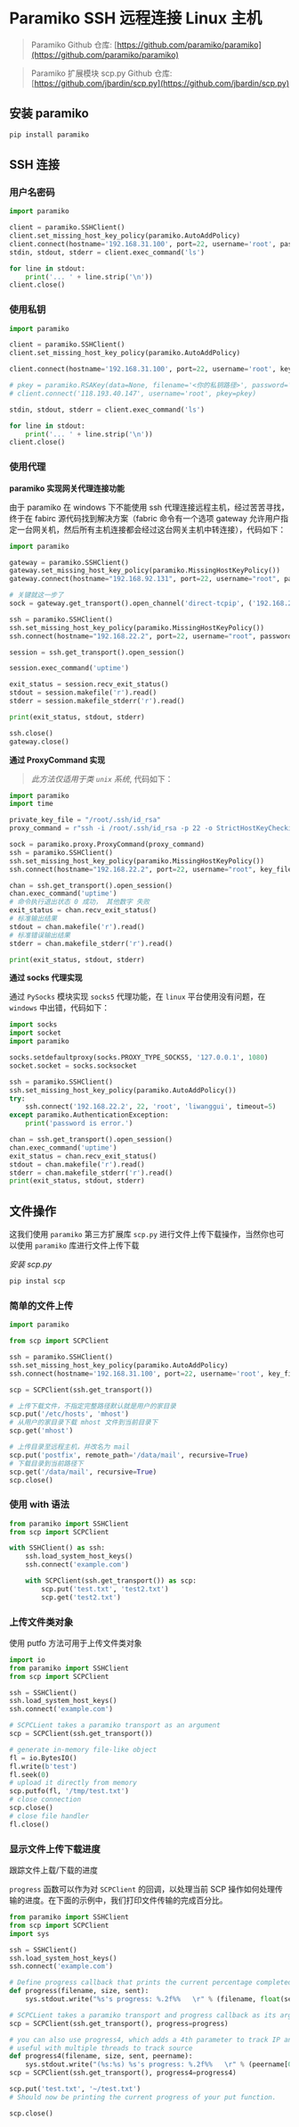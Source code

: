 # Paramiko SSH 远程连接 Linux 主机


> Paramiko Github 仓库: [https://github.com/paramiko/paramiko](https://github.com/paramiko/paramiko)

> Paramiko 扩展模块 scp.py Github 仓库: [https://github.com/jbardin/scp.py](https://github.com/jbardin/scp.py)

## 安装 paramiko 

```bash
pip install paramiko
```

## SSH 连接

### 用户名密码

```python
import paramiko

client = paramiko.SSHClient()
client.set_missing_host_key_policy(paramiko.AutoAddPolicy)
client.connect(hostname='192.168.31.100', port=22, username='root', password='123456')
stdin, stdout, stderr = client.exec_command('ls')

for line in stdout:
    print('... ' + line.strip('\n'))
client.close()
```

### 使用私钥

```python
import paramiko

client = paramiko.SSHClient()
client.set_missing_host_key_policy(paramiko.AutoAddPolicy)

client.connect(hostname='192.168.31.100', port=22, username='root', key_filename="<你的私钥路径>", passphrase="<私钥密码>")

# pkey = paramiko.RSAKey(data=None, filename='<你的私钥路径>', password='<私钥密码>')
# client.connect('118.193.40.147', username='root', pkey=pkey)

stdin, stdout, stderr = client.exec_command('ls')

for line in stdout:
    print('... ' + line.strip('\n'))
client.close()
```

### 使用代理

**paramiko 实现网关代理连接功能**

由于 paramiko 在 windows 下不能使用 ssh 代理连接远程主机，经过苦苦寻找，终于在 fabirc 源代码找到解决方案（fabric 命令有一个选项 gateway 允许用户指定一台网关机，然后所有主机连接都会经过这台网关主机中转连接），代码如下：

```python
import paramiko

gateway = paramiko.SSHClient()
gateway.set_missing_host_key_policy(paramiko.MissingHostKeyPolicy())
gateway.connect(hostname="192.168.92.131", port=22, username="root", password='liwanggui', timeout=5)

# 关键就这一步了
sock = gateway.get_transport().open_channel('direct-tcpip', ('192.168.22.2', int(22)), ('', 0))

ssh = paramiko.SSHClient()
ssh.set_missing_host_key_policy(paramiko.MissingHostKeyPolicy())
ssh.connect(hostname="192.168.22.2", port=22, username="root", password='liwanggui', sock=sock, timeout=5)

session = ssh.get_transport().open_session()

session.exec_command('uptime')

exit_status = session.recv_exit_status()
stdout = session.makefile('r').read()
stderr = session.makefile_stderr('r').read()

print(exit_status, stdout, stderr)

ssh.close()
gateway.close()
```

**通过 ProxyCommand 实现**

> *此方法仅适用于类 `unix` 系统*, 代码如下：

```python
import paramiko
import time

private_key_file = "/root/.ssh/id_rsa"
proxy_command = r"ssh -i /root/.ssh/id_rsa -p 22 -o StrictHostKeyChecking=no root@192.168.92.131 -W 192.168.22.2:22"

sock = paramiko.proxy.ProxyCommand(proxy_command)
ssh = paramiko.SSHClient()
ssh.set_missing_host_key_policy(paramiko.MissingHostKeyPolicy())
ssh.connect(hostname="192.168.22.2", port=22, username="root", key_filename=private_key_file, sock=sock, timeout=5)

chan = ssh.get_transport().open_session()
chan.exec_command('uptime')
# 命令执行退出状态 0 成功， 其他数字 失败
exit_status = chan.recv_exit_status()
# 标准输出结果
stdout = chan.makefile('r').read()
# 标准错误输出结果
stderr = chan.makefile_stderr('r').read()

print(exit_status, stdout, stderr)

```

**通过 socks 代理实现**

通过 `PySocks` 模块实现 `socks5` 代理功能，在 `linux` 平台使用没有问题，在 `windows` 中出错，代码如下：

```python
import socks
import socket
import paramiko

socks.setdefaultproxy(socks.PROXY_TYPE_SOCKS5, '127.0.0.1', 1080)
socket.socket = socks.socksocket

ssh = paramiko.SSHClient()
ssh.set_missing_host_key_policy(paramiko.AutoAddPolicy())
try:
    ssh.connect('192.168.22.2', 22, 'root', 'liwanggui', timeout=5)
except paramiko.AuthenticationException:
    print('password is error.')

chan = ssh.get_transport().open_session()
chan.exec_command('uptime')
exit_status = chan.recv_exit_status()
stdout = chan.makefile('r').read()
stderr = chan.makefile_stderr('r').read()
print(exit_status, stdout, stderr)
```

## 文件操作

这我们使用 `paramiko` 第三方扩展库 `scp.py` 进行文件上传下载操作，当然你也可以使用 `paramiko` 库进行文件上传下载

*安装 scp.py*

```bash
pip instal scp
```

### 简单的文件上传

```python
import paramiko

from scp import SCPClient

ssh = paramiko.SSHClient()
ssh.set_missing_host_key_policy(paramiko.AutoAddPolicy)
ssh.connect(hostname='192.168.31.100', port=22, username='root', key_filename="<你的私钥路径>", passphrase="<私钥密码>")

scp = SCPClient(ssh.get_transport())

# 上传下载文件，不指定完整路径默认就是用户的家目录
scp.put('/etc/hosts', 'mhost')
# 从用户的家目录下载 mhost 文件到当前目录下
scp.get('mhost')

# 上传目录至远程主机，并改名为 mail
scp.put('postfix', remote_path='/data/mail', recursive=True)
# 下载目录到当前路径下
scp.get('/data/mail', recursive=True)
scp.close()
```

### 使用 with 语法

```python
from paramiko import SSHClient
from scp import SCPClient

with SSHClient() as ssh:
    ssh.load_system_host_keys()
    ssh.connect('example.com')

    with SCPClient(ssh.get_transport()) as scp:
        scp.put('test.txt', 'test2.txt')
        scp.get('test2.txt')
```

### 上传文件类对象

使用 putfo 方法可用于上传文件类对象

```python
import io
from paramiko import SSHClient
from scp import SCPClient

ssh = SSHClient()
ssh.load_system_host_keys()
ssh.connect('example.com')

# SCPCLient takes a paramiko transport as an argument
scp = SCPClient(ssh.get_transport())

# generate in-memory file-like object
fl = io.BytesIO()
fl.write(b'test')
fl.seek(0)
# upload it directly from memory
scp.putfo(fl, '/tmp/test.txt')
# close connection
scp.close()
# close file handler
fl.close()
```

### 显示文件上传下载进度

跟踪文件上载/下载的进度

`progress` 函数可以作为对 `SCPClient` 的回调，以处理当前 SCP 操作如何处理传输的进度。在下面的示例中，我们打印文件传输的完成百分比。

```python
from paramiko import SSHClient
from scp import SCPClient
import sys

ssh = SSHClient()
ssh.load_system_host_keys()
ssh.connect('example.com')

# Define progress callback that prints the current percentage completed for the file
def progress(filename, size, sent):
    sys.stdout.write("%s's progress: %.2f%%   \r" % (filename, float(sent)/float(size)*100) )

# SCPCLient takes a paramiko transport and progress callback as its arguments.
scp = SCPClient(ssh.get_transport(), progress=progress)

# you can also use progress4, which adds a 4th parameter to track IP and port
# useful with multiple threads to track source
def progress4(filename, size, sent, peername):
    sys.stdout.write("(%s:%s) %s's progress: %.2f%%   \r" % (peername[0], peername[1], filename, float(sent)/float(size)*100) )
scp = SCPClient(ssh.get_transport(), progress4=progress4)

scp.put('test.txt', '~/test.txt')
# Should now be printing the current progress of your put function.

scp.close()
```
